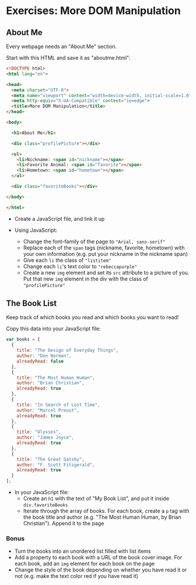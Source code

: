 # Exercises: More DOM Manipulation

## About Me

Every webpage needs an "About Me" section.

Start with this HTML and save it as "aboutme.html":

```html
<!DOCTYPE html>
<html lang="en">

<head>
  <meta charset="UTF-8">
  <meta name="viewport" content="width=device-width, initial-scale=1.0">
  <meta http-equiv="X-UA-Compatible" content="ie=edge">
  <title>More DOM Manipulation</title>
</head>

<body>

  <h1>About Me</h1>

  <div class="profilePicture"></div>

  <ul>
    <li>Nickname: <span id="nickname"></span>
    <li>Favorite Animal: <span id="favorite"></span>
    <li>Hometown: <span id="hometown"></span>
  </ul>

  <div class="favoriteBooks"></div>

</body>

</html>
```

- Create a JavaScript file, and link it up
- Using JavaScript:

  - Change the font-family of the page to `"Arial, sans-serif"`
  - Replace each of the `span` tags (nickname, favorite, hometown) with your own information (e.g. put your nickname in the nickname span)
  - Give each `li` the class of `"listitem"`
  - Change each `li`'s text color to `"rebeccapurple"`
  - Create a new `img` element and set its `src` attribute to a picture of you. Put that new `img` element in the div with the class of `"profilePicture"`

## The Book List

Keep track of which books you read and which books you want to read!

Copy this data into your JavaScript file:

```js
var books = [
  {
    title: "The Design of Everyday Things",
    author: "Don Norman",
    alreadyRead: false
  },
  {
    title: "The Most Human Human",
    author: "Brian Christian",
    alreadyRead: true
  },
  {
    title: "In Search of Lost Time",
    author: "Marcel Proust",
    alreadyRead: true
  },
  {
    title: "Ulysses",
    author: "James Joyce",
    alreadyRead: true
  },
  {
    title: "The Great Gatsby",
    author: "F. Scott Fitzgerald",
    alreadyRead: true
  }
];
```

- In your JavaScript file:
  - Create an `h1` with the text of "My Book List", and put it inside `div.favoriteBooks`
  - Iterate through the array of books. For each book, create a `p` tag with the book title and author (e.g. "The Most Human Human, by Brian Christian"). Append it to the page

### Bonus

- Turn the books into an unordered list filled with list items
- Add a property to each book with a URL of the book cover image. For each book, add an `img` element for each book on the page
- Change the style of the book depending on whether you have read it or not (e.g. make the text color red if you have read it)
